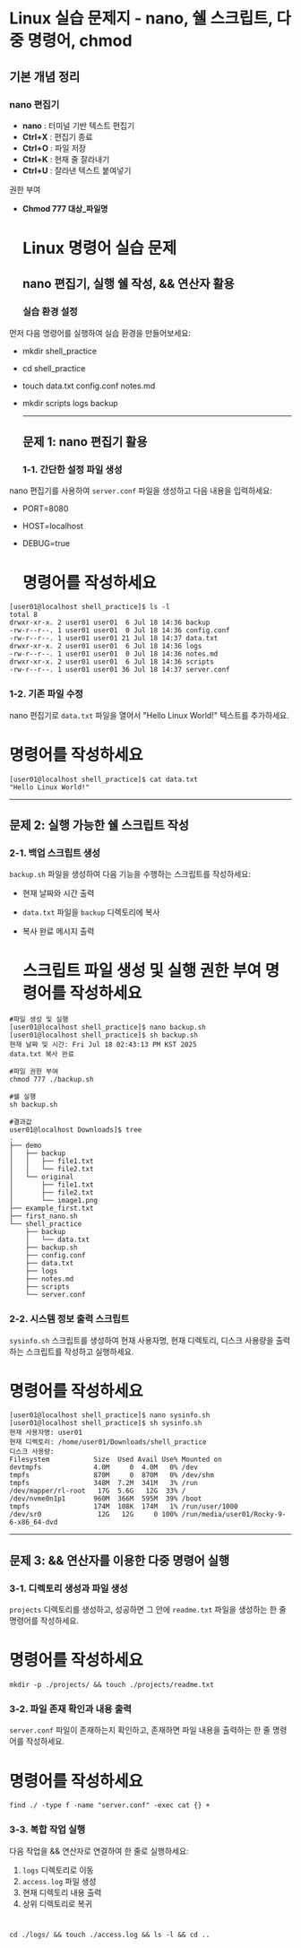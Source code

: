 # Linux 실습 문제지 \- nano, 쉘 스크립트, 다중 명령어, chmod

## 기본 개념 정리

### nano 편집기

* **nano** : 터미널 기반 텍스트 편집기  
* **Ctrl+X** : 편집기 종료  
* **Ctrl+O** : 파일 저장  
* **Ctrl+K** : 현재 줄 잘라내기  
* **Ctrl+U** : 잘라낸 텍스트 붙여넣기

권한 부여

* **Chmod 777 대상\_파일명**

  # **Linux 명령어 실습 문제**

  ## **nano 편집기, 실행 쉘 작성, && 연산자 활용**

  ### **실습 환경 설정**

먼저 다음 명령어를 실행하여 실습 환경을 만들어보세요:

- mkdir shell\_practice  
- cd shell\_practice  
- touch data.txt config.conf notes.md  
- mkdir scripts logs backup  
    
  ---

  ## **문제 1: nano 편집기 활용**

  ### **1-1. 간단한 설정 파일 생성**

nano 편집기를 사용하여 `server.conf` 파일을 생성하고 다음 내용을 입력하세요:

- PORT=8080  
- HOST=localhost  
- DEBUG=true


  # **명령어를 작성하세요**
```shell
[user01@localhost shell_practice]$ ls -l
total 8
drwxr-xr-x. 2 user01 user01  6 Jul 18 14:36 backup
-rw-r--r--. 1 user01 user01  0 Jul 18 14:36 config.conf
-rw-r--r--. 1 user01 user01 21 Jul 18 14:37 data.txt
drwxr-xr-x. 2 user01 user01  6 Jul 18 14:36 logs
-rw-r--r--. 1 user01 user01  0 Jul 18 14:36 notes.md
drwxr-xr-x. 2 user01 user01  6 Jul 18 14:36 scripts
-rw-r--r--. 1 user01 user01 36 Jul 18 14:37 server.conf
```
  ### **1-2. 기존 파일 수정**

nano 편집기로 `data.txt` 파일을 열어서 "Hello Linux World\!" 텍스트를 추가하세요.

# **명령어를 작성하세요**
```shell
[user01@localhost shell_practice]$ cat data.txt 
"Hello Linux World!"
```
---

## **문제 2: 실행 가능한 쉘 스크립트 작성**

### **2-1. 백업 스크립트 생성**

`backup.sh` 파일을 생성하여 다음 기능을 수행하는 스크립트를 작성하세요:

* 현재 날짜와 시간 출력  
* `data.txt` 파일을 `backup` 디렉토리에 복사  
* 복사 완료 메시지 출력

  # **스크립트 파일 생성 및 실행 권한 부여 명령어를 작성하세요**
```shell
#파일 생성 및 실행
[user01@localhost shell_practice]$ nano backup.sh
[user01@localhost shell_practice]$ sh backup.sh
현재 날짜 및 시간: Fri Jul 18 02:43:13 PM KST 2025
data.txt 복사 완료

#파일 권한 부여 
chmod 777 ./backup.sh

#쉘 실행
sh backup.sh 

#결과값 
user01@localhost Downloads]$ tree
.
├── demo
│   ├── backup
│   │   ├── file1.txt
│   │   └── file2.txt
│   └── original
│       ├── file1.txt
│       ├── file2.txt
│       └── image1.png
├── example_first.txt
├── first_nano.sh
└── shell_practice
    ├── backup
    │   └── data.txt
    ├── backup.sh
    ├── config.conf
    ├── data.txt
    ├── logs
    ├── notes.md
    ├── scripts
    └── server.conf
```

  ### **2-2. 시스템 정보 출력 스크립트**

`sysinfo.sh` 스크립트를 생성하여 현재 사용자명, 현재 디렉토리, 디스크 사용량을 출력하는 스크립트를 작성하고 실행하세요.

# **명령어를 작성하세요**
```shell
[user01@localhost shell_practice]$ nano sysinfo.sh
[user01@localhost shell_practice]$ sh sysinfo.sh 
현재 사용자명: user01
현재 디렉토리: /home/user01/Downloads/shell_practice
디스크 사용량:
Filesystem           Size  Used Avail Use% Mounted on
devtmpfs             4.0M     0  4.0M   0% /dev
tmpfs                870M     0  870M   0% /dev/shm
tmpfs                348M  7.2M  341M   3% /run
/dev/mapper/rl-root   17G  5.6G   12G  33% /
/dev/nvme0n1p1       960M  366M  595M  39% /boot
tmpfs                174M  108K  174M   1% /run/user/1000
/dev/sr0              12G   12G     0 100% /run/media/user01/Rocky-9-6-x86_64-dvd
```
---

## **문제 3: && 연산자를 이용한 다중 명령어 실행**

### **3-1. 디렉토리 생성과 파일 생성**

`projects` 디렉토리를 생성하고, 성공하면 그 안에 `readme.txt` 파일을 생성하는 한 줄 명령어를 작성하세요.

# **명령어를 작성하세요**
```shell
mkdir -p ./projects/ && touch ./projects/readme.txt
```

### **3-2. 파일 존재 확인과 내용 출력**

`server.conf` 파일이 존재하는지 확인하고, 존재하면 파일 내용을 출력하는 한 줄 명령어를 작성하세요.

# **명령어를 작성하세요**
```shell
find ./ -type f -name "server.conf" -exec cat {} +
```
### **3-3. 복합 작업 실행**

다음 작업을 && 연산자로 연결하여 한 줄로 실행하세요:

1. `logs` 디렉토리로 이동  
2. `access.log` 파일 생성  
3. 현재 디렉토리 내용 출력  
4. 상위 디렉토리로 복귀

# 
```shell
cd ./logs/ && touch ./access.log && ls -l && cd ..
```

